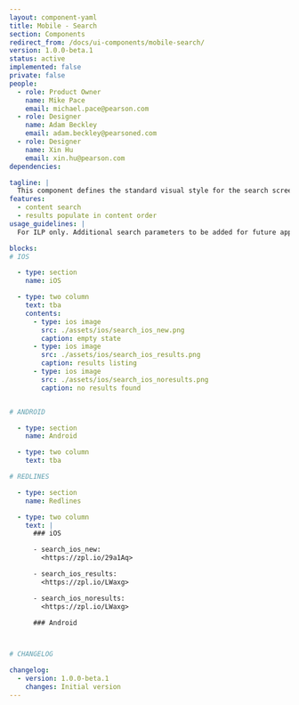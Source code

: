 ```yaml
---
layout: component-yaml
title: Mobile - Search
section: Components
redirect_from: /docs/ui-components/mobile-search/
version: 1.0.0-beta.1
status: active
implemented: false
private: false
people:
  - role: Product Owner
    name: Mike Pace
    email: michael.pace@pearson.com
  - role: Designer
    name: Adam Beckley
    email: adam.beckley@pearsoned.com
  - role: Designer
    name: Xin Hu
    email: xin.hu@pearson.com
dependencies:

tagline: |
  This component defines the standard visual style for the search screen. This pattern applies to ILP only.
features:
  - content search
  - results populate in content order
usage_guidelines: |
  For ILP only. Additional search parameters to be added for future applications as they are designed.

blocks:
# IOS

  - type: section
    name: iOS

  - type: two column
    text: tba
    contents:
      - type: ios image
        src: ./assets/ios/search_ios_new.png
        caption: empty state
      - type: ios image
        src: ./assets/ios/search_ios_results.png
        caption: results listing
      - type: ios image
        src: ./assets/ios/search_ios_noresults.png
        caption: no results found


# ANDROID

  - type: section
    name: Android

  - type: two column
    text: tba

# REDLINES

  - type: section
    name: Redlines

  - type: two column
    text: |
      ### iOS

      - search_ios_new:
        <https://zpl.io/29a1Aq>

      - search_ios_results:
        <https://zpl.io/LWaxg>

      - search_ios_noresults:
        <https://zpl.io/LWaxg>

      ### Android



# CHANGELOG  

changelog:
  - version: 1.0.0-beta.1
    changes: Initial version
---
```

